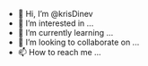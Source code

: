 - 👋 Hi, I’m @krisDinev
- 👀 I’m interested in ...
- 🌱 I’m currently learning ...
- 💞️ I’m looking to collaborate on ...
- 📫 How to reach me ...

<!---
krisDinev/krisDinev is a ✨ special ✨ repository because its `README.md` (this file) appears on your GitHub profile.
You can click the Preview link to take a look at your changes.
--->
